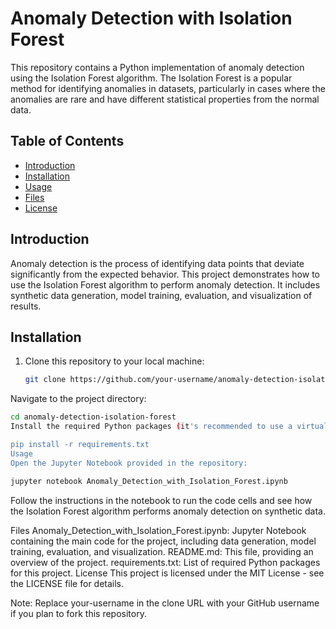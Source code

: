 # Anomaly Detection with Isolation Forest

This repository contains a Python implementation of anomaly detection using the Isolation Forest algorithm. The Isolation Forest is a popular method for identifying anomalies in datasets, particularly in cases where the anomalies are rare and have different statistical properties from the normal data.

## Table of Contents

- [Introduction](#introduction)
- [Installation](#installation)
- [Usage](#usage)
- [Files](#files)
- [License](#license)

## Introduction

Anomaly detection is the process of identifying data points that deviate significantly from the expected behavior. This project demonstrates how to use the Isolation Forest algorithm to perform anomaly detection. It includes synthetic data generation, model training, evaluation, and visualization of results.

## Installation

1. Clone this repository to your local machine:

   ```sh
   git clone https://github.com/your-username/anomaly-detection-isolation-forest.git

Navigate to the project directory:
```sh
cd anomaly-detection-isolation-forest
Install the required Python packages (it's recommended to use a virtual environment):

pip install -r requirements.txt
Usage
Open the Jupyter Notebook provided in the repository:
```
```sh
jupyter notebook Anomaly_Detection_with_Isolation_Forest.ipynb
```
Follow the instructions in the notebook to run the code cells and see how the Isolation Forest algorithm performs anomaly detection on synthetic data.

Files
Anomaly_Detection_with_Isolation_Forest.ipynb: Jupyter Notebook containing the main code for the project, including data generation, model training, evaluation, and visualization.
README.md: This file, providing an overview of the project.
requirements.txt: List of required Python packages for this project.
License
This project is licensed under the MIT License - see the LICENSE file for details.

Note: Replace your-username in the clone URL with your GitHub username if you plan to fork this repository.
